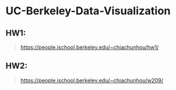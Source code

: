 # UC-Berkeley-Data-Visualization

## HW1: 
> https://people.ischool.berkeley.edu/~chiachunhou/hw1/

## HW2:
> https://people.ischool.berkeley.edu/~chiachunhou/w209/
